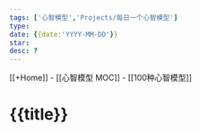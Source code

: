 ```yaml
---
tags: ['心智模型','Projects/每日一个心智模型']
type:  
date: {{date:'YYYY-MM-DD'}}
star:
desc: ?
---
```

[[+Home]] - [[心智模型 MOC]] - [[100种心智模型]]


# {{title}}